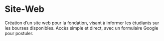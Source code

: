 # Site-Web
Création d’un site web pour la fondation, visant à informer les étudiants sur les bourses disponibles. Accès simple et direct, avec un formulaire Google pour postuler.
